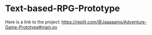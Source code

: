 # Text-based-RPG-Prototype
Here is a link to the project:
https://replit.com/@Jaaaaams/Adventure-Game-Prototype#main.py 
